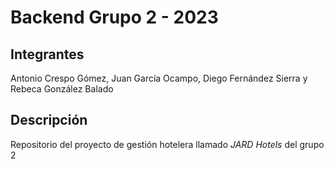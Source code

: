 # Backend Grupo 2 - 2023

## Integrantes
Antonio Crespo Gómez, Juan García Ocampo, Diego Fernández Sierra y Rebeca González Balado

## Descripción
Repositorio del proyecto de gestión hotelera llamado *JARD Hotels* del grupo 2
